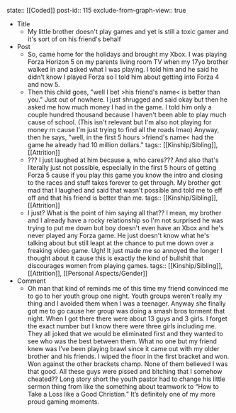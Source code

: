 state:: [[Coded]]
post-id:: 115
exclude-from-graph-view:: true

- Title
  - My little brother doesn't play games and yet is still a toxic gamer and it's sort of on his friend's behalf
- Post
  - So, came home for the holidays and brought my Xbox. I was playing Forza Horizon 5 on my parents living room TV when my 17yo brother walked in and asked what I was playing. I told him and he said he didn't know I played Forza so I told him about getting into Forza 4 and now 5.
  - Then this child goes, "well I bet >his friend's name< is better than you." Just out of nowhere. I just shrugged and said okay but then he asked me how much money I had in the game. I told him only a couple hundred thousand because I haven't been able to play much cause of school. (This isn't relevant but I'm also not playing for money rn cause I'm just trying to find all the roads lmao) Anyway, then he says, "well, in the first 5 hours >friend's name< had the game he already had 10 million dollars."
    tags:: [[Kinship/Sibling]], [[Attrition]]
  - ??? I just laughed at him because a, who cares??? And also that's literally just not possible, especially in the first 5 hours of getting Forza 5 cause if you play this game you know the intro and closing to the races and stuff takes forever to get through. My brother got mad that I laughed and said that wasn't possible and told me to eff off and that his friend is better than me.
    tags:: [[Kinship/Sibling]], [[Attrition]]
  - I just? What is the point of him saying all that?? I mean, my brother and I already have a rocky relationship so I'm not surprised he was trying to put me down but boy doesn't even have an Xbox and he's never played any Forza game. He just doesn't know what he's talking about but still leapt at the chance to put me down over a freaking video game. Ugh! It just made me so annoyed the longer I thought about it cause this is exactly the kind of bullshit that discourages women from playing games.
    tags:: [[Kinship/Sibling]], [[Attrition]], [[Personal Aspects/Gender]]
- Comment
  - Oh man that kind of reminds me of this time my friend convinced me to go to her youth group one night. Youth groups weren’t really my thing and I avoided them when I was a teenager. Anyway she finally got me to go cause her group was doing a smash bros torment that night. When I got there there were about 13 guys and 3 girls. I forget the exact number but I know there were three girls including me. They all joked that we would be eliminated first and they wanted to see who was the best between them. What no one but my friend knew was I’ve been playing brawl since it came out with my older brother and his friends. I wiped the floor in the first bracket and won. Won against the other brackets champ. None of them believed I was that good. All these guys were pissed and bitching that I somehow cheated?? Long story short the youth pastor had to change his little sermon thing from like the something about teamwork to “How to Take a Loss like a Good Christian.” It’s definitely one of my more proud gaming moments.
